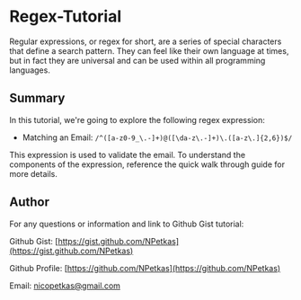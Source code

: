 # Regex-Tutorial

Regular expressions, or regex for short, are a series of special characters that define a search pattern. They can feel like their own language at times, but in fact they are universal and can be used within all programming languages.

## Summary

In this tutorial, we're going to explore the following regex expression:

* Matching an Email: `/^([a-z0-9_\.-]+)@([\da-z\.-]+)\.([a-z\.]{2,6})$/`

This expression is used to validate the email. To understand the components of the expression, reference the quick walk through guide for more details.


## Author

For any questions or information and link to Github Gist tutorial:

Github Gist: [https://gist.github.com/NPetkas](https://gist.github.com/NPetkas)

Github Profile: [https://github.com/NPetkas](https://github.com/NPetkas)

Email: [nicopetkas@gmail.com](nicopetkas@gmail.com)
